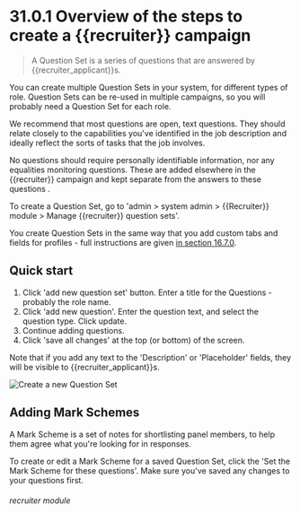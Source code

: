 # 31.0.1 Overview of the steps to create a {{recruiter}} campaign

> A Question Set is a series of questions that are answered by {{recruiter_applicant}}s.

You can create multiple Question Sets in your system, for different types of role.  Question Sets
can be re-used in multiple campaigns, so you will probably need a Question Set for each role.

We recommend that most questions are open, text questions.  They should relate closely to the 
capabilities you've identified in the job description and ideally reflect the sorts of tasks 
that the job involves.

No questions should require personally identifiable information, nor any equalities monitoring questions. 
These are added elsewhere in the {{recruiter}} campaign and kept separate from the answers to these questions .

To create a Question Set, go to 'admin > system admin > {{Recruiter}} module > Manage {{recruiter}} question sets'.

You create Question Sets in the same way that you add custom tabs and fields for profiles - 
full instructions are given [in section 16.7.0](/en/help/p/16.7.0).

## Quick start

1. Click 'add new question set' button. Enter a title for the Questions - probably the role name.
2. Click 'add new question'.  Enter the question text, and select the question type. Click update.
3. Continue adding questions.
4. Click 'save all changes' at the top (or bottom) of the screen.

Note that if you add any text to the 'Description' or 'Placeholder' fields, they will be visible
to {{recruiter_applicant}}s.

![Create a new Question Set](31.2.0agif)

## Adding Mark Schemes

A Mark Scheme is a set of notes for shortlisting panel members, to help them agree what you're looking
for in responses.

To create or edit a Mark Scheme for a saved Question Set, click the 'Set the Mark Scheme for these questions'.
Make sure you've saved any changes to your questions first.


###### recruiter module
